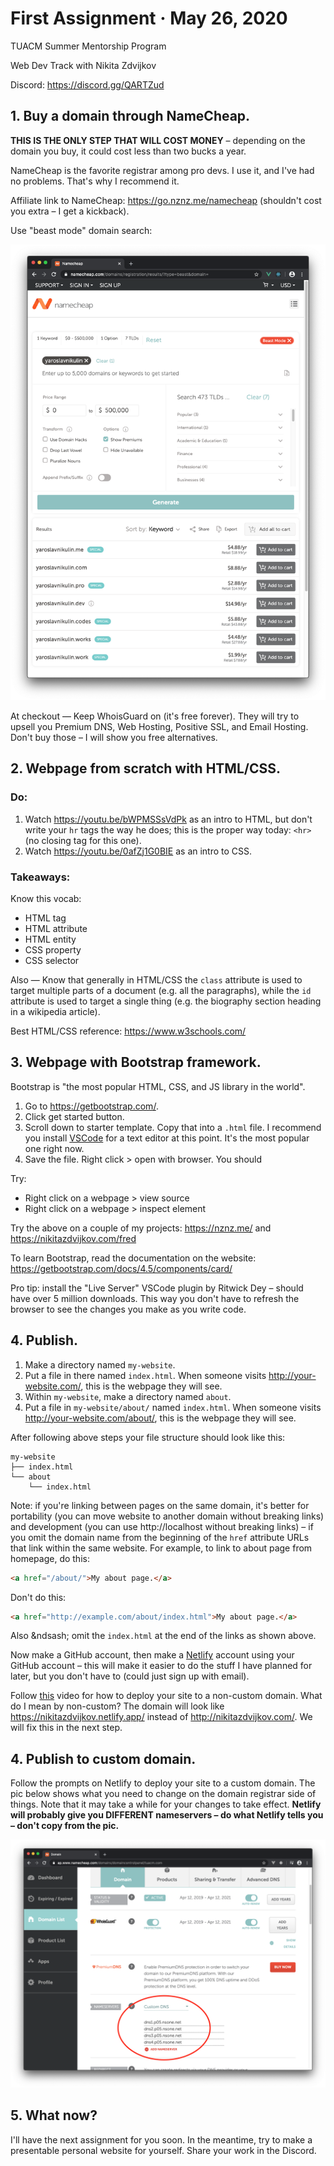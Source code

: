 # First Assignment &middot; May 26, 2020

TUACM Summer Mentorship Program

Web Dev Track with Nikita Zdvijkov

Discord: https://discord.gg/QARTZud

## 1. Buy a domain through NameCheap.

**THIS IS THE ONLY STEP THAT WILL COST MONEY** &ndash; depending on the domain you buy, it could cost less than two bucks a year.

NameCheap is the favorite registrar among pro devs. I use it, and I've had no problems. That's why I recommend it.

Affiliate link to NameCheap: https://go.nznz.me/namecheap (shouldn't cost you extra &ndash; I get a kickback).

Use "beast mode" domain search:

![NameCheap "Beast Mode" domain search](namecheap-beast-mode-demo-personal-website.png)

At checkout &mdash; Keep WhoisGuard on (it's free forever). They will try to upsell you Premium DNS, Web Hosting, Positive SSL, and Email Hosting. Don't buy those &ndash; I will show you free alternatives.

## 2. Webpage from scratch with HTML/CSS.

### Do:

1. Watch https://youtu.be/bWPMSSsVdPk as an intro to HTML, but don't write your `hr` tags the way he does; this is the proper way today: `<hr>` (no closing tag for this one).
2. Watch https://youtu.be/0afZj1G0BIE as an intro to CSS.

### Takeaways:

Know this vocab: 
- HTML tag
- HTML attribute 
- HTML entity
- CSS property
- CSS selector

Also &mdash; Know that generally in HTML/CSS the `class` attribute is used to target multiple parts of a document (e.g. all the paragraphs), while the `id` attribute is used to target a single thing (e.g. the biography section heading in a wikipedia article).

Best HTML/CSS reference: https://www.w3schools.com/

## 3. Webpage with Bootstrap framework.

Bootstrap is "the most popular HTML, CSS, and JS library in the world".

1. Go to https://getbootstrap.com/.
2. Click get started button. 
3. Scroll down to starter template. Copy that into a `.html` file. I recommend you install [VSCode](https://code.visualstudio.com/) for a text editor at this point. It's the most popular one right now.
4. Save the file. Right click > open with browser. You should 

Try:
- Right click on a webpage > view source
- Right click on a webpage > inspect element

Try the above on a couple of my projects: https://nznz.me/ and https://nikitazdvijkov.com/fred

To learn Bootstrap, read the documentation on the website: https://getbootstrap.com/docs/4.5/components/card/

Pro tip: install the "Live Server" VSCode plugin by Ritwick Dey &ndash; should have over 5 million downloads. This way you don't have to refresh the browser to see the changes you make as you write code.

## 4. Publish.

1. Make a directory named `my-website`.
2. Put a file in there named `index.html`. When someone visits http://your-website.com/, this is the webpage they will see.
3. Within `my-website`, make a directory named `about`. 
4. Put a file in `my-website/about/` named `index.html`. When someone visits http://your-website.com/about/, this is the webpage they will see.

After following above steps your file structure should look like this:

```tree
my-website
├── index.html
└── about
    └── index.html
```

Note: if you're linking between pages on the same domain, it's better for portability (you can move website to another domain without breaking links) and development (you can use http://localhost without breaking links) &ndash; if you omit the domain name from the beginning of the `href` attribute URLs that link within the same website. For example, to link to about page from homepage, do this: 

```html
<a href="/about/">My about page.</a>
```

Don't do this:

```html
<a href="http://example.com/about/index.html">My about page.</a>
```

Also &ndsash; omit the `index.html` at the end of the links as shown above.

Now make a GitHub account, then make a [Netlify](https://www.netlify.com/) account using your GitHub account &ndash; this will make it easier to do the stuff I have planned for later, but you don't have to (could just sign up with email).

Follow [this](https://youtu.be/P-M7P_pzMLY) video for how to deploy your site to a non-custom domain. What do I mean by non-custom? The domain will look like https://nikitazdvijkov.netlify.app/ instead of http://nikitazdvijkov.com/. We will fix this in the next step.

## 4. Publish to custom domain.

Follow the prompts on Netlify to deploy your site to a custom domain. The pic below shows what you need to change on the domain registrar side of things. Note that it may take a while for your changes to take effect. **Netlify will probably give you DIFFERENT nameservers &ndash; do what Netlify tells you &ndash; don't copy from the pic.**

![NameCheap custom nameservers](namecheap-custom-nameservers.png)

## 5. What now?

I'll have the next assignment for you soon. In the meantime, try to make a presentable personal website for yourself. Share your work in the Discord.

<!--

## Overview

1. Buy a domain through NameCheap.
2. Build a website using the Bootstrap framework.
3. Google Analytics & Search Console.
4. GitHub & Netlify for auto-deployment every time you push to the repo.
5. Cloudflare DNS.
6. URL shortener.
7. Email.

## 0. Intro

## 4. GitHub & Netlify for auto-deployment every time you push to the repo.

## 5. Cloudflare DNS.

## 6. URL shortener.

Demo: http://go.nznz.me/corona

## 7. Email.

## Conclusion

As you finish parts of the assignment, 

-->
